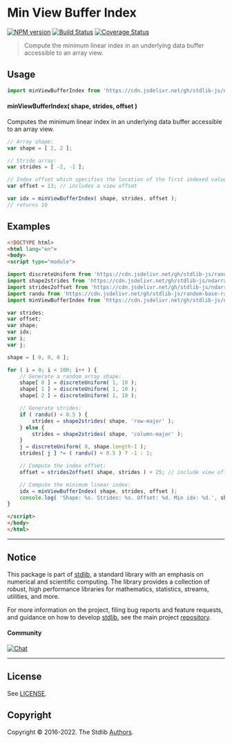 <!--

@license Apache-2.0

Copyright (c) 2018 The Stdlib Authors.

Licensed under the Apache License, Version 2.0 (the "License");
you may not use this file except in compliance with the License.
You may obtain a copy of the License at

   http://www.apache.org/licenses/LICENSE-2.0

Unless required by applicable law or agreed to in writing, software
distributed under the License is distributed on an "AS IS" BASIS,
WITHOUT WARRANTIES OR CONDITIONS OF ANY KIND, either express or implied.
See the License for the specific language governing permissions and
limitations under the License.

-->

# Min View Buffer Index

[![NPM version][npm-image]][npm-url] [![Build Status][test-image]][test-url] [![Coverage Status][coverage-image]][coverage-url] <!-- [![dependencies][dependencies-image]][dependencies-url] -->

> Compute the minimum linear index in an underlying data buffer accessible to an array view.

<!-- Section to include introductory text. Make sure to keep an empty line after the intro `section` element and another before the `/section` close. -->

<section class="intro">

</section>

<!-- /.intro -->

<!-- Package usage documentation. -->



<section class="usage">

## Usage

```javascript
import minViewBufferIndex from 'https://cdn.jsdelivr.net/gh/stdlib-js/ndarray-base-min-view-buffer-index@esm/index.mjs';
```

#### minViewBufferIndex( shape, strides, offset )

Computes the minimum linear index in an underlying data buffer accessible to an array view.

```javascript
// Array shape:
var shape = [ 2, 2 ];

// Stride array:
var strides = [ -2, -1 ];

// Index offset which specifies the location of the first indexed value:
var offset = 13; // includes a view offset

var idx = minViewBufferIndex( shape, strides, offset );
// returns 10
```

</section>

<!-- /.usage -->

<!-- Package usage notes. Make sure to keep an empty line after the `section` element and another before the `/section` close. -->

<section class="notes">

</section>

<!-- /.notes -->

<!-- Package usage examples. -->

<section class="examples">

## Examples

<!-- eslint no-undef: "error" -->

```html
<!DOCTYPE html>
<html lang="en">
<body>
<script type="module">

import discreteUniform from 'https://cdn.jsdelivr.net/gh/stdlib-js/random-base-discrete-uniform@esm/index.mjs';
import shape2strides from 'https://cdn.jsdelivr.net/gh/stdlib-js/ndarray-base-shape2strides@esm/index.mjs';
import strides2offset from 'https://cdn.jsdelivr.net/gh/stdlib-js/ndarray-base-strides2offset@esm/index.mjs';
import randu from 'https://cdn.jsdelivr.net/gh/stdlib-js/random-base-randu@esm/index.mjs';
import minViewBufferIndex from 'https://cdn.jsdelivr.net/gh/stdlib-js/ndarray-base-min-view-buffer-index@esm/index.mjs';

var strides;
var offset;
var shape;
var idx;
var i;
var j;

shape = [ 0, 0, 0 ];

for ( i = 0; i < 100; i++ ) {
    // Generate a random array shape:
    shape[ 0 ] = discreteUniform( 1, 10 );
    shape[ 1 ] = discreteUniform( 1, 10 );
    shape[ 2 ] = discreteUniform( 1, 10 );

    // Generate strides:
    if ( randu() < 0.5 ) {
        strides = shape2strides( shape, 'row-major' );
    } else {
        strides = shape2strides( shape, 'column-major' );
    }
    j = discreteUniform( 0, shape.length-1 );
    strides[ j ] *= ( randu() < 0.5 ) ? -1 : 1;

    // Compute the index offset:
    offset = strides2offset( shape, strides ) + 25; // include view offset

    // Compute the minimum linear index:
    idx = minViewBufferIndex( shape, strides, offset );
    console.log( 'Shape: %s. Strides: %s. Offset: %d. Min idx: %d.', shape.join( 'x' ), strides.join( ',' ), offset, idx );
}

</script>
</body>
</html>
```

</section>

<!-- /.examples -->

<!-- Section to include cited references. If references are included, add a horizontal rule *before* the section. Make sure to keep an empty line after the `section` element and another before the `/section` close. -->

<section class="references">

</section>

<!-- /.references -->

<!-- Section for related `stdlib` packages. Do not manually edit this section, as it is automatically populated. -->

<section class="related">

</section>

<!-- /.related -->

<!-- Section for all links. Make sure to keep an empty line after the `section` element and another before the `/section` close. -->


<section class="main-repo" >

* * *

## Notice

This package is part of [stdlib][stdlib], a standard library with an emphasis on numerical and scientific computing. The library provides a collection of robust, high performance libraries for mathematics, statistics, streams, utilities, and more.

For more information on the project, filing bug reports and feature requests, and guidance on how to develop [stdlib][stdlib], see the main project [repository][stdlib].

#### Community

[![Chat][chat-image]][chat-url]

---

## License

See [LICENSE][stdlib-license].


## Copyright

Copyright &copy; 2016-2022. The Stdlib [Authors][stdlib-authors].

</section>

<!-- /.stdlib -->

<!-- Section for all links. Make sure to keep an empty line after the `section` element and another before the `/section` close. -->

<section class="links">

[npm-image]: http://img.shields.io/npm/v/@stdlib/ndarray-base-min-view-buffer-index.svg
[npm-url]: https://npmjs.org/package/@stdlib/ndarray-base-min-view-buffer-index

[test-image]: https://github.com/stdlib-js/ndarray-base-min-view-buffer-index/actions/workflows/test.yml/badge.svg?branch=main
[test-url]: https://github.com/stdlib-js/ndarray-base-min-view-buffer-index/actions/workflows/test.yml?query=branch:main

[coverage-image]: https://img.shields.io/codecov/c/github/stdlib-js/ndarray-base-min-view-buffer-index/main.svg
[coverage-url]: https://codecov.io/github/stdlib-js/ndarray-base-min-view-buffer-index?branch=main

<!--

[dependencies-image]: https://img.shields.io/david/stdlib-js/ndarray-base-min-view-buffer-index.svg
[dependencies-url]: https://david-dm.org/stdlib-js/ndarray-base-min-view-buffer-index/main

-->

[chat-image]: https://img.shields.io/gitter/room/stdlib-js/stdlib.svg
[chat-url]: https://gitter.im/stdlib-js/stdlib/

[stdlib]: https://github.com/stdlib-js/stdlib

[stdlib-authors]: https://github.com/stdlib-js/stdlib/graphs/contributors

[umd]: https://github.com/umdjs/umd
[es-module]: https://developer.mozilla.org/en-US/docs/Web/JavaScript/Guide/Modules

[deno-url]: https://github.com/stdlib-js/ndarray-base-min-view-buffer-index/tree/deno
[umd-url]: https://github.com/stdlib-js/ndarray-base-min-view-buffer-index/tree/umd
[esm-url]: https://github.com/stdlib-js/ndarray-base-min-view-buffer-index/tree/esm

[stdlib-license]: https://raw.githubusercontent.com/stdlib-js/ndarray-base-min-view-buffer-index/main/LICENSE

</section>

<!-- /.links -->
